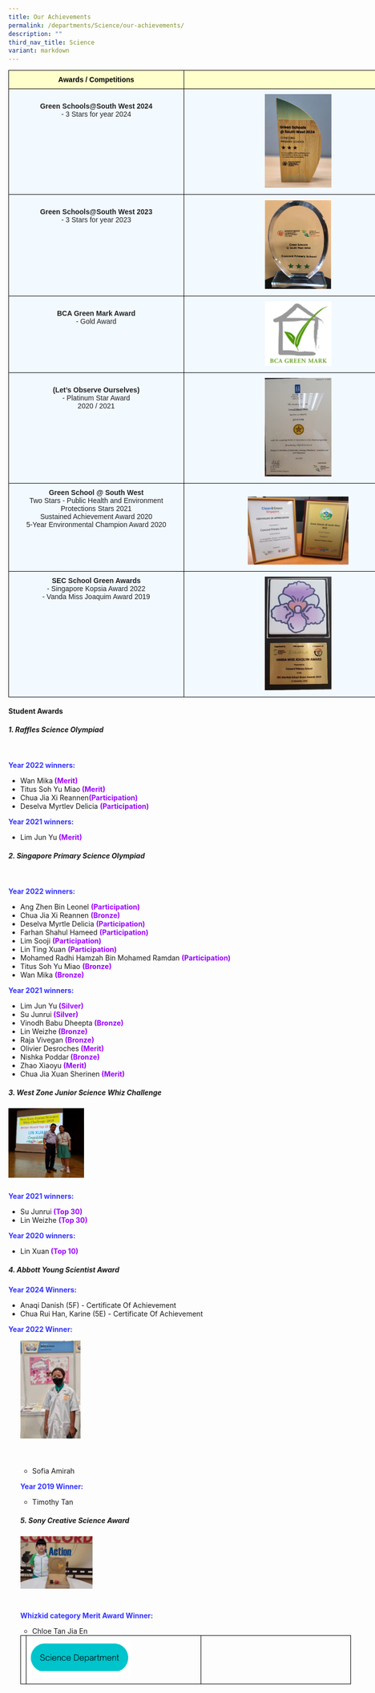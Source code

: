 ```yaml
---
title: Our Achievements
permalink: /departments/Science/our-achievements/
description: ""
third_nav_title: Science
variant: markdown
---
```

<style type="text/css">
.tg  {border-collapse:collapse;border-spacing:0;margin:0px auto;}
.tg td{border-color:black;border-style:solid;border-width:1px;font-family:Arial, sans-serif;font-size:14px;
  overflow:hidden;padding:10px 5px;word-break:normal;}
.tg th{border-color:black;border-style:solid;border-width:1px;font-family:Arial, sans-serif;font-size:14px;
  font-weight:normal;overflow:hidden;padding:10px 5px;word-break:normal;}
.tg .tg-da8v{background-color:#F2F9FF;color:#222;text-align:center;vertical-align:top}
.tg .tg-r129{background-color:#F2F9FF;color:#222;text-align:center;vertical-align:middle}
.tg .tg-d0eu{background-color:#F2F9FF;color:#222;text-align:center;vertical-align:top}
.tg .tg-a5i5{background-color:#FFFFCC;color:#000;font-weight:bold;text-align:center;vertical-align:top}
.tg .tg-i38w{background-color:#F2F9FF;color:#222;font-weight:bold;text-align:center;vertical-align:top}
</style>

<table class="tg" style="undefined;table-layout: fixed; width: 807px">
<colgroup>
<col style="width: 350px">
<col style="width: 457px">
</colgroup>
<tbody>
  <tr>
    <td class="tg-a5i5">Awards / Competitions</td>
    <td class="tg-a5i5"></td>
		 </tr>
  <tr>
		<td class="tg-d0eu"><br><b>Green Schools@South West 2024</b><br>- 3 Stars for year 2024<br> </td>
    <td class="tg-da8v"><img style="width:30%" src="/images/Green_Schools_SouthWest_2024_3_Stars_Award_CPS.png"></td>
		 </tr>
  <tr>
		<td class="tg-d0eu"><br><b>Green Schools@South West 2023</b><br>- 3 Stars for year 2023<br> </td>
    <td class="tg-da8v"><img style="width:30%" src="/images/GreenSchools_SW2023.png"></td>
  </tr>
  <tr>
		<td class="tg-d0eu"><br><b>BCA Green Mark Award</b><br>- Gold Award<br> </td>
    <td class="tg-da8v"><img style="width:30%" src="/images/Greenmark.png"></td>
  </tr>
<tr>
    <td class="tg-d0eu"><br><b>(Let’s Observe Ourselves)</b><br>- Platinum Star Award<br> 2020 / 2021</td>
    <td class="tg-da8v"><img style="width:30%" src="/images/LOO Awards.jpg"></td>
  </tr>
<tr>
    <td class="tg-d0eu"><b>Green School @ South West</b><br>Two Stars - Public Health and Environment Protections Stars 2021<br>Sustained Achievement Award 2020<br>5-Year Environmental Champion Award 2020 </td>
	<td class="tg-da8v"><br><img style="width:45%" src="/images/Green School.png"></td>
  </tr>
  <tr>
		<td class="tg-d0eu"><b>SEC School Green Awards</b><br> - Singapore Kopsia Award 2022<br>- Vanda Miss Joaquim Award 2019</td>
    <td class="tg-da8v"><img style="width:30%" src="/images/SEC%20Starhub.jpg"></td>
  </tr>
</tbody>
</table>
	
<h4>Student Awards</h4>
<h5>1. Raffles Science Olympiad</h5>
<br>
<p><b style="color:#3333FF">Year 2022 winners:</b>

</p><ul>
<li>Wan Mika<b style="color:#9900FF"> (Merit)</b></li>
<li>Titus Soh Yu Miao<b style="color:#9900FF"> (Merit)</b></li>
<li>Chua Jia Xi Reannen<b style="color:#9900FF">(Participation)</b></li>
<li>Deselva Myrtlev Delicia <b style="color:#9900FF">(Participation)</b></li>
</ul>
	
<p><b style="color:#3333FF">Year 2021 winners:</b>

</p><ul>
<li>Lim Jun Yu<b style="color:#9900FF"> (Merit)</b></li>
</ul>
	
<h5>2. Singapore Primary Science Olympiad</h5>
<br>
<p><b style="color:#3333FF">Year 2022 winners:</b>

</p><ul>
<li>Ang Zhen Bin Leonel <b style="color:#9900FF"> (Participation)</b></li>
<li>Chua Jia Xi Reannen <b style="color:#9900FF"> (Bronze)</b></li>
<li>Deselva Myrtle Delicia <b style="color:#9900FF"> (Participation)</b></li>
<li>Farhan Shahul Hameed <b style="color:#9900FF"> (Participation)</b></li>
<li>Lim Sooji <b style="color:#9900FF"> (Participation)</b></li>
<li>Lin Ting Xuan <b style="color:#9900FF"> (Participation)</b></li>
<li>Mohamed Radhi Hamzah Bin Mohamed Ramdan <b style="color:#9900FF"> (Participation)</b></li>
<li>Titus Soh Yu Miao <b style="color:#9900FF"> (Bronze)</b></li>
<li>Wan Mika <b style="color:#9900FF"> (Bronze)</b></li>
</ul>

<p><b style="color:#3333FF">Year 2021 winners:</b>

</p><ul>
<li>Lim Jun Yu<b style="color:#9900FF"> (Silver)</b></li>
<li>Su Junrui<b style="color:#9900FF"> (Silver)</b></li>
<li>Vinodh Babu Dheepta<b style="color:#9900FF"> (Bronze)</b></li>
<li>Lin Weizhe<b style="color:#9900FF"> (Bronze)</b></li>
<li>Raja Vivegan<b style="color:#9900FF"> (Bronze)</b></li>
<li>Olivier Desroches<b style="color:#9900FF"> (Merit)</b></li>
<li>Nishka Poddar<b style="color:#9900FF"> (Bronze)</b></li>
<li>Zhao Xiaoyu<b style="color:#9900FF"> (Merit)</b></li>
<li>Chua Jia Xuan Sherinen<b style="color:#9900FF"> (Merit)</b></li>
</ul>
	
<h5>3. West Zone Junior Science Whiz Challenge</h5>
<img align="left" style="width:30%" src="/images/Students award 1.jpg">
<br><br><br><br><br><br><br><br><br>
<p><b style="color:#3333FF">Year 2021 winners:</b>
	
</p><ul>
<li>Su Junrui<b style="color:#9900FF"> (Top 30)</b></li>
<li>Lin Weizhe <b style="color:#9900FF"> (Top 30)</b></li>
</ul>

<p><b style="color:#3333FF">Year 2020 winners:</b>
</p><ul>
<li>Lin Xuan<b style="color:#9900FF"> (Top 10)</b></li>
</ul>

<h5>4. Abbott Young Scientist Award</h5>
  <p><b style="color:#3333FF"> Year 2024 Winners:</b>
 </p><ul>
  <li>Anaqi Danish (5F)  - Certificate Of Achievement</li>
	<li>Chua Rui Han, Karine (5E)  - Certificate Of Achievement</li>
   </ul>	

   <p><b style="color:#3333FF">Year 2022 Winner:</b>
</p><ul>
<img align="left" style="width:25%" src="/images/Students award 2.jpg">
<br><br><br><br><br><br><br><br><br><br><br><br><br><br><ul>
<li>Sofia Amirah</li>
</ul>	

<p><b style="color:#3333FF">Year 2019 Winner:</b>
</p><ul>
<li>Timothy Tan</li>
</ul>

<h5>5. Sony Creative Science Award</h5>
<img align="left" style="width:30%" src="/images/whizkid2.jpg">
<br><br><br><br><br><br><br><br>
<p><b style="color:#3333FF">Whizkid category Merit Award Winner:</b>

</p><ul>
<li>Chloe Tan Jia En</li>
</ul>

<style>
.tg  {border-collapse:collapse;border-spacing:0;margin:0px auto;}
.tg td{border-color:black;border-style:solid;border-width:1px;font-family:Arial, sans-serif;font-size:14px;
  overflow:hidden;padding:10px 5px;word-break:normal;}
.tg th{border-color:black;border-style:solid;border-width:1px;font-family:Arial, sans-serif;font-size:14px;
  font-weight:normal;overflow:hidden;padding:10px 5px;word-break:normal;}
.tg .tg-0lax{text-align:left;vertical-align:top}
.tg .tg-nrix{text-align:center;vertical-align:middle}
</style>

<table style="undefined;table-layout: fixed; width: 660px" class="tg">
<colgroup>
<col style="width:110x">
<col style="width: 350px">
<col style="width: 300px">
</colgroup>
<tbody>
 <tr>
    <td class="tg-0lax"></td>
		<td class="tg-0lax"><a href="/departments/Science/"><img style="width:60%" src="/images/Science Department button.png"></a></td>
	 <td class="tg-0lax"></td>
</tr>
</tbody>
</table></ul>